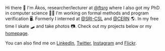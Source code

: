 Hi there 👋 I'm Ákos, researcher/lecturer at [@ftsrg](https://github.com/ftsrg/) where I also got my PhD in computer science 🧑‍🎓 I'm working on formal methods and program verification 🖥️. Formerly I interned at [@SRI-CSL](https://github.com/SRI-CSL/) and [@CERN](https://github.com/CERN) 🌎. In my free time I skate 🛹 and take photos 📷.
Check out my projects below or my [homepage](https://hajduakos.github.io/).

You can also find me on [LinkedIn](https://www.linkedin.com/in/akoshajdu), [Twitter](https://twitter.com/himynameisakos), [Instagram](https://instagram.com/photosbyakos) and [Flickr](https://www.flickr.com/photos/sonic182/).

